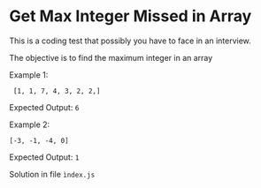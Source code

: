# Get Max Integer Missed in Array

This is a coding test that possibly you have to face in an interview.

The objective is to find the maximum integer in an array

Example 1:
```
 [1, 1, 7, 4, 3, 2, 2,]
```

Expected Output: 
```6```

Example 2:

````
[-3, -1, -4, 0]
````
Expected Output: ```1```

Solution in file ```ìndex.js```
